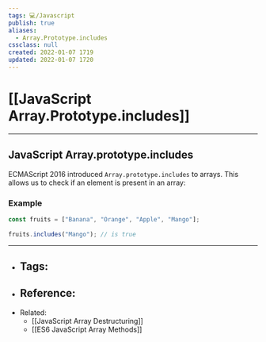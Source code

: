 ```yaml
---
tags: 💻️/Javascript
publish: true
aliases:
  - Array.Prototype.includes
cssclass: null
created: 2022-01-07 1719
updated: 2022-01-07 1720
---
```


# [[JavaScript Array.Prototype.includes]]

---

## JavaScript Array.prototype.includes

ECMAScript 2016 introduced `Array.prototype.includes` to arrays. This allows us to check if an element is present in an array:

### Example

```js
const fruits = ["Banana", "Orange", "Apple", "Mango"];  
  
fruits.includes("Mango"); // is true
```

---

- Tags: 
	- 
- Reference:
	- 
- Related:
	- [[JavaScript Array Destructuring]]
	- [[ES6 JavaScript Array Methods]]
